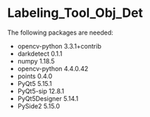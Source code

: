 <h1>Labeling_Tool_Obj_Det</h1>

The following packages are needed:
* opencv-python 3.3.1+contrib
* darkdetect    0.1.1 
* numpy         1.18.5
* opencv-python 4.4.0.42
* points        0.4.0
* PyQt5         5.15.1
* PyQt5-sip     12.8.1
* PyQt5Designer 5.14.1
* PySide2       5.15.0
